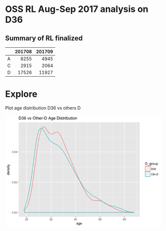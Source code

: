 
# OSS RL Aug-Sep 2017 analysis on D36





## Summary of RL finalized
<table class="table table-striped table-hover table-responsive" style="margin-left: auto; margin-right: auto;">
<thead><tr>
<th style="text-align:left;">   </th>
   <th style="text-align:right;"> 201708 </th>
   <th style="text-align:right;"> 201709 </th>
  </tr></thead>
<tbody>
<tr>
<td style="text-align:left;"> A </td>
   <td style="text-align:right;"> 8255 </td>
   <td style="text-align:right;"> 4945 </td>
  </tr>
<tr>
<td style="text-align:left;"> C </td>
   <td style="text-align:right;"> 2915 </td>
   <td style="text-align:right;"> 2064 </td>
  </tr>
<tr>
<td style="text-align:left;"> D </td>
   <td style="text-align:right;"> 17526 </td>
   <td style="text-align:right;"> 11927 </td>
  </tr>
</tbody>
</table>


# Explore
Plot age distribution D36 vs others D

![](explore_files/figure-html/simpleplot-1.png)<!-- -->
